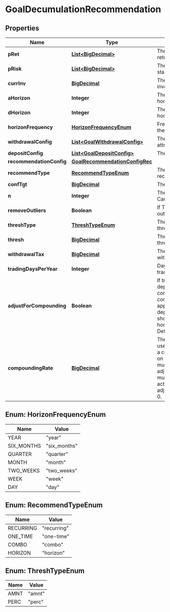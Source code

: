 
# GoalDecumulationRecommendation

## Properties
Name | Type | Description | Notes
------------ | ------------- | ------------- | -------------
**pRet** | [**List&lt;BigDecimal&gt;**](BigDecimal.md) | The annualized portfolio return | 
**pRisk** | [**List&lt;BigDecimal&gt;**](BigDecimal.md) | The annualized portfolio standard deviation | 
**currInv** | [**BigDecimal**](BigDecimal.md) | The current amount invested | 
**aHorizon** | **Integer** | The accumulation goal horizon | 
**dHorizon** | **Integer** | The decumulation goal horizon | 
**horizonFrequency** | [**HorizonFrequencyEnum**](#HorizonFrequencyEnum) | Frequency in relation to the horizon | 
**withdrawalConfig** | [**List&lt;GoalWithdrawalConfig&gt;**](GoalWithdrawalConfig.md) | The withdrawal attributes | 
**depositConfig** | [**List&lt;GoalDepositConfig&gt;**](GoalDepositConfig.md) | The deposit attributes |  [optional]
**recommendationConfig** | [**GoalRecommendationConfigRec**](GoalRecommendationConfigRec.md) |  |  [optional]
**recommendType** | [**RecommendTypeEnum**](#RecommendTypeEnum) | The type of recommended action |  [optional]
**confTgt** | [**BigDecimal**](BigDecimal.md) | The confidence target |  [optional]
**n** | **Integer** | The number of Monte Carlo simulations to run |  [optional]
**removeOutliers** | **Boolean** | If TRUE, remove outlying results |  [optional]
**threshType** | [**ThreshTypeEnum**](#ThreshTypeEnum) | The goal deviation threshold type |  [optional]
**thresh** | [**BigDecimal**](BigDecimal.md) | The goal deviation threshold value |  [optional]
**withdrawalTax** | [**BigDecimal**](BigDecimal.md) | The tax rate for withdrawals |  [optional]
**tradingDaysPerYear** | **Integer** | Days per year a portfolio trades |  [optional]
**adjustForCompounding** | **Boolean** | If true, adjust periodic deposit amounts for compounding based on compounding_rate. This applies when a deposit’s dep_frequency is shorter than horizon_frequency. Defaults to false. |  [optional]
**compoundingRate** | [**BigDecimal**](BigDecimal.md) | The annualized rate to use when approximating a compounding effect on deposits. This value must be defined and adjust_for_compounding must be true in order to activate compounding adjustment. Defaults to 0. |  [optional]


<a name="HorizonFrequencyEnum"></a>
## Enum: HorizonFrequencyEnum
Name | Value
---- | -----
YEAR | &quot;year&quot;
SIX_MONTHS | &quot;six_months&quot;
QUARTER | &quot;quarter&quot;
MONTH | &quot;month&quot;
TWO_WEEKS | &quot;two_weeks&quot;
WEEK | &quot;week&quot;
DAY | &quot;day&quot;


<a name="RecommendTypeEnum"></a>
## Enum: RecommendTypeEnum
Name | Value
---- | -----
RECURRING | &quot;recurring&quot;
ONE_TIME | &quot;one-time&quot;
COMBO | &quot;combo&quot;
HORIZON | &quot;horizon&quot;


<a name="ThreshTypeEnum"></a>
## Enum: ThreshTypeEnum
Name | Value
---- | -----
AMNT | &quot;amnt&quot;
PERC | &quot;perc&quot;



